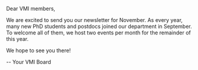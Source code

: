 Dear VMI members,

We are excited to send you our newsletter for November.
As every year, many new PhD students and postdocs joined our department in September.
To welcome all of them, we host two events per month for the remainder of this year.

We hope to see you there!

-- Your VMI Board
